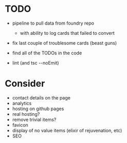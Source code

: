 # TODO
* pipeline to pull data from foundry repo
  * with ability to log cards that failed to convert
* fix last couple of troublesome cards (beast guns)
* find all of the TODOs in the code

* lint (and tsc --noEmit)

# Consider
* contact details on the page
* analytics
* hosting on github pages
* real hosting?
* remove trivial items?
* favicon
* display of no value items (elixir of rejuvenation, etc)
* SEO
